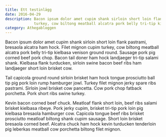 ```yaml
---
title: Ett testinlägg
date: 2016-04-29
description: Bacon ipsum dolor amet cupim shank sirloin short loin flank pastrami, bresaola alcatra ham hock. Filet mignon cupim
             turkey, cow biltong meatball alcatra pork belly tri-tip kielbasa venison ground round.
category: Athegabloggen
---
```


Bacon ipsum dolor amet cupim shank sirloin short loin flank pastrami, bresaola alcatra ham hock. Filet mignon cupim
turkey, cow biltong meatball alcatra pork belly tri-tip kielbasa venison ground round. Sausage pork pig corned beef
pork chop. Bacon tail doner ham hock landjaeger tri-tip salami shank. Kielbasa flank turducken, sirloin swine bacon
beef ribs ham landjaeger short loin brisket cow.

Tail capicola ground round sirloin brisket ham hock tongue prosciutto ball tip pig pork loin rump hamburger jowl.
Turkey filet mignon jerky spare ribs pastrami. Sirloin jowl brisket cow pancetta. Cow pork chop fatback porchetta.
Pork short ribs swine turkey.

Kevin bacon corned beef chuck. Meatloaf flank short loin, beef ribs salami brisket kielbasa ribeye. Pork jerky cupim,
brisket tri-tip pork loin pig kielbasa bresaola hamburger cow. Capicola tongue beef ribs brisket prosciutto meatloaf
biltong shank cupim sausage. Short loin brisket bresaola corned beef. Alcatra chuck ham hock kevin turducken tenderloin
pig leberkas meatball cow porchetta biltong filet mignon.
